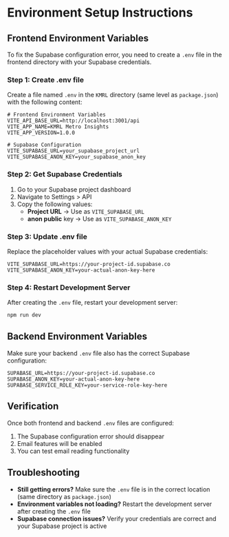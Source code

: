 # Environment Setup Instructions

## Frontend Environment Variables

To fix the Supabase configuration error, you need to create a `.env` file in the frontend directory with your Supabase credentials.

### Step 1: Create .env file

Create a file named `.env` in the `KMRL` directory (same level as `package.json`) with the following content:

```env
# Frontend Environment Variables
VITE_API_BASE_URL=http://localhost:3001/api
VITE_APP_NAME=KMRL Metro Insights
VITE_APP_VERSION=1.0.0

# Supabase Configuration
VITE_SUPABASE_URL=your_supabase_project_url
VITE_SUPABASE_ANON_KEY=your_supabase_anon_key
```

### Step 2: Get Supabase Credentials

1. Go to your Supabase project dashboard
2. Navigate to Settings > API
3. Copy the following values:
   - **Project URL** → Use as `VITE_SUPABASE_URL`
   - **anon public** key → Use as `VITE_SUPABASE_ANON_KEY`

### Step 3: Update .env file

Replace the placeholder values with your actual Supabase credentials:

```env
VITE_SUPABASE_URL=https://your-project-id.supabase.co
VITE_SUPABASE_ANON_KEY=your-actual-anon-key-here
```

### Step 4: Restart Development Server

After creating the `.env` file, restart your development server:

```bash
npm run dev
```

## Backend Environment Variables

Make sure your backend `.env` file also has the correct Supabase configuration:

```env
SUPABASE_URL=https://your-project-id.supabase.co
SUPABASE_ANON_KEY=your-actual-anon-key-here
SUPABASE_SERVICE_ROLE_KEY=your-service-role-key-here
```

## Verification

Once both frontend and backend `.env` files are configured:

1. The Supabase configuration error should disappear
2. Email features will be enabled
3. You can test email reading functionality

## Troubleshooting

- **Still getting errors?** Make sure the `.env` file is in the correct location (same directory as `package.json`)
- **Environment variables not loading?** Restart the development server after creating the `.env` file
- **Supabase connection issues?** Verify your credentials are correct and your Supabase project is active
